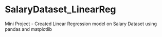 # SalaryDataset_LinearReg
Mini Project - Created Linear Regression model on Salary Dataset using pandas and matplotlib
